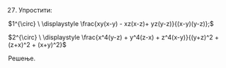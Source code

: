 27.   Упростити:

$1^{\circ} \  \displaystyle \frac{xy(x-y) - xz(x-z)+ yz(y-z)}{(x-y)(y-z)};$

$2^{\circ} \ \displaystyle \frac{x^4(y-z) + y^4(z-x) + z^4(x-y)}{(y+z)^2 + (z+x)^2 + (x+y)^2}$

Решење.